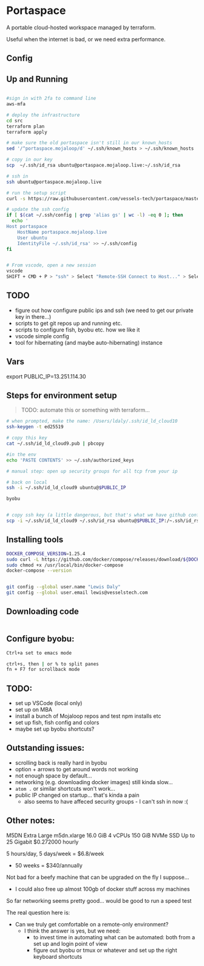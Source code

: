 # Portaspace

A portable cloud-hosted workspace managed by terraform.

Useful when the internet is bad, or we need extra performance.

## Config


## Up and Running

```bash

#sign in with 2fa to command line
aws-mfa 

# deploy the infrastructure
cd src
terraform plan
terraform apply

# make sure the old portaspace isn't still in our known_hosts
sed '/^portaspace.mojaloop/d' ~/.ssh/known_hosts > ~/.ssh/known_hosts

# copy in our key
scp  ~/.ssh/id_rsa ubuntu@portaspace.mojaloop.live:~/.ssh/id_rsa

# ssh in
ssh ubuntu@portaspace.mojaloop.live

# run the setup script
curl -s https://raw.githubusercontent.com/vessels-tech/portaspace/master/src/setup_portaspace.sh | bash

# update the ssh config
if [ $(cat ~/.ssh/config | grep 'alias gs' | wc -l) -eq 0 ]; then
  echo '
Host portaspace
    HostName portaspace.mojaloop.live
    User ubuntu
    IdentityFile ~/.ssh/id_rsa' >> ~/.ssh/config
fi


# From vscode, open a new session
vscode
SHIFT + CMD + P > "ssh" > Select "Remote-SSH Connect to Host..." > Select "portaspace"
```


## TODO
- figure out how configure public ips and ssh (we need to get our private key in there...)
- scripts to get git repos up and running etc.
- scripts to configure fish, byobu etc. how we like it
- vscode simple config
- tool for hibernating (and maybe auto-hibernating) instance


## Vars

export PUBLIC_IP=13.251.114.30


## Steps for environment setup
> TODO: automate this or something with terraform...

```bash
# when prompted, make the name: /Users/ldaly/.ssh/id_ld_cloud10
ssh-keygen -t ed25519

# copy this key
cat ~/.ssh/id_ld_cloud9.pub | pbcopy

#in the env
echo 'PASTE CONTENTS' >> ~/.ssh/authorized_keys

# manual step: open up security groups for all tcp from your ip

# back on local
ssh -i ~/.ssh/id_ld_cloud9 ubuntu@$PUBLIC_IP

byobu


# copy ssh key (a little dangerous, but that's what we have github configured with...)
scp -i ~/.ssh/id_ld_cloud9 ~/.ssh/id_rsa ubuntu@$PUBLIC_IP:/~.ssh/id_rsa
```


## Installing tools

```bash
DOCKER_COMPOSE_VERSION=1.25.4
sudo curl -L https://github.com/docker/compose/releases/download/${DOCKER_COMPOSE_VERSION}/docker-compose-`uname -s`-`uname -m` -o /usr/local/bin/docker-compose
sudo chmod +x /usr/local/bin/docker-compose
docker-compose --version


git config --global user.name "Lewis Daly"
git config --global user.email lewis@vesselstech.com

```



## Downloading code

```bash

```


## Configure byobu:
```bash
Ctrl+a set to emacs mode

ctrl+s, then | or % to split panes
fn + F7 for scrollback mode
```


## TODO:
- set up VSCode (local only)
- set up on MBA
- install a bunch of Mojaloop repos and test npm installs etc
- set up fish, fish config and colors
- maybe set up byobu shortcuts?


## Outstanding issues:
- scrolling back is really hard in byobu
- option + arrows to get around words not working
- not enough space by default...
- networking (e.g. downloading docker images) still kinda slow...
- `atom .` or similar shortcuts won't work... 
- public IP changed on startup... that's kinda a pain
  - also seems to have affeced security groups - I can't ssh in now :(


## Other notes:

M5DN Extra Large 	m5dn.xlarge 	16.0 GiB 	4 vCPUs 	150 GiB NVMe SSD 	Up to 25 Gigabit
$0.272000 hourly

5 hours/day, 5 days/week
= $6.8/week
* 50 weeks
= $340/annually

Not bad for a beefy machine that can be upgraded on the fly I suppose...
- I could also free up almost 100gb of docker stuff across my machines

So far networking seems pretty good... would be good to run a speed test

The real question here is:
- Can we truly get comfortable on a remote-only environment?
  - I think the answer is yes, but we need:
    - to invest time in automating what can be automated: both from a set up and login point of view
    - figure out byobu or tmux or whatever and set up the right keyboard shortcuts
    